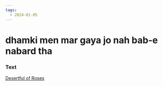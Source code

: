 ```yaml
---
tags:
  - 2024-01-05
---
```

# dhamki men mar gaya jo nah bab-e nabard tha

### Text
[Desertful of Roses](https://franpritchett.com/00ghalib/007/index_007.html)

